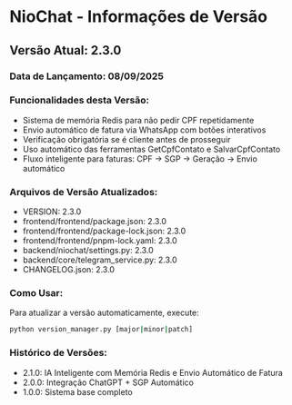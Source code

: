 # NioChat - Informações de Versão

## Versão Atual: 2.3.0

### Data de Lançamento: 08/09/2025

### Funcionalidades desta Versão:
- Sistema de memória Redis para não pedir CPF repetidamente
- Envio automático de fatura via WhatsApp com botões interativos
- Verificação obrigatória se é cliente antes de prosseguir
- Uso automático das ferramentas GetCpfContato e SalvarCpfContato
- Fluxo inteligente para faturas: CPF → SGP → Geração → Envio automático

### Arquivos de Versão Atualizados:
- VERSION: 2.3.0
- frontend/frontend/package.json: 2.3.0
- frontend/frontend/package-lock.json: 2.3.0
- frontend/frontend/pnpm-lock.yaml: 2.3.0
- backend/niochat/settings.py: 2.3.0
- backend/core/telegram_service.py: 2.3.0
- CHANGELOG.json: 2.3.0

### Como Usar:
Para atualizar a versão automaticamente, execute:
```bash
python version_manager.py [major|minor|patch]
```

### Histórico de Versões:
- 2.1.0: IA Inteligente com Memória Redis e Envio Automático de Fatura
- 2.0.0: Integração ChatGPT + SGP Automático
- 1.0.0: Sistema base completo
